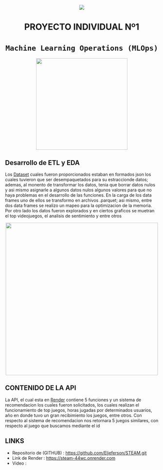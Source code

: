 <p align=center><img src=https://d31uz8lwfmyn8g.cloudfront.net/Assets/logo-henry-white-lg.png><p>

# <h1 align=center> **PROYECTO INDIVIDUAL Nº1** </h1>

# <h1 align=center>**`Machine Learning Operations (MLOps)`**</h1>

<p align="center">
<img src="https://user-images.githubusercontent.com/67664604/217914153-1eb00e25-ac08-4dfa-aaf8-53c09038f082.png"  height=300>
</p>

## Desarrollo de ETL y EDA

Los [Dataset](https://drive.google.com/drive/folders/1HqBG2-sUkz_R3h1dZU5F2uAzpRn7BSpj) cuales fueron proporcionados estaban en formados json los cuales tuvieron que ser desempaquetados para su estraccionde datos; ademas, al monento de transformar los datos, tenia que borrar datos nulos y asi mismo asignarle a algunos datos nulos algunos valores para que no haya problemas en el desarrollo de las funciones.
En la carga de los data frames uno de ellos se transformo en archivos .parquet; asi mismo, entre dos data frames se realizo un mapeo para la optimizacion de la memoria.
Por otro lado los datos fueron explorados y en ciertos graficos se muetran el top videojuegos, el analisis de sentimiento y entre otros  
<p align="center">
<img src="https://github.com/HX-PRomero/PI_ML_OPS/raw/main/src/DiagramaConceptualDelFlujoDeProcesos.png"  height=500>
</p>

## CONTENIDO DE LA API

La API, el cual esta en [Render](https://render.com/docs/free#free-web-services) contiene 5 funciones y un sistema de recomendacion los cuales fueron solicitados, los cuales realizan el funcionamiento de top 
juegos, horas jugadas por determinados usuarios, año en donde tuvo un gran recibimiento los juegos, entre otros.
Con respecto al sistema de recomendacion nos retornara 5 juegos similares, con respecto al juego que buscamos mediante el id

## LINKS
 + Repositorio de (GITHUB) : https://github.com/Eljeferson/STEAM.git
 + Link de Render : https://steam-44wc.onrender.com
 + Video : 
